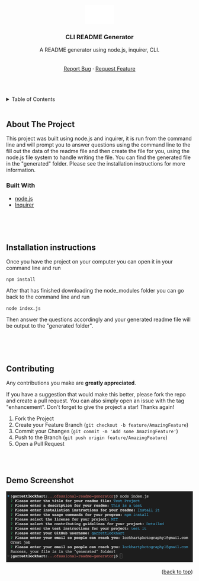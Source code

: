 <!-- https://github.com/othneildrew/Best-README-Template -->

<div id="top"></div>

<!-- PROJECT LOGO -->
<br />
<div align="center">
  <a href="https://github.com/GarrettLockhart/professional-readme-generator">
    <img src="./assets/images/logorec.png" alt="Logo" width="80">
  </a>

<h3 align="center">CLI README Generator</h3>

  <p align="center">
    A README generator using node.js, inquirer, CLI.
    <br />
    <br />
    <br />
    <a href="https://github.com/GarrettLockhart/weather-app/issues">Report Bug</a>
    ·
    <a href="https://github.com/GarrettLockhart/weather-app/issues">Request Feature</a>
  </p>
</div>
<br />
<br />
<br />

<!-- TABLE OF CONTENTS -->
<details>
  <summary>Table of Contents</summary>
  <ol>
    <li>
      <a href="#about-the-project">About The Project</a>
        <li><a href="#built-with">Built With</a></li>
    </li>
    <li><a href="#live-site">Live Site</a></li>
  </ol>
</details>
<br />

<!-- ABOUT THE PROJECT -->

## About The Project

This project was built using node.js and inquirer, it is run from the command line and will prompt you to answer questions using the command line to the fill out the data of the readme file and then create the file for you, using the node.js file system to handle writing the file. You can find the generated file in the "generated" folder. Please see the installation instructions for more information.

### Built With

- [node.js](https://nodejs.org/en/)
- [Inquirer](https://www.npmjs.com/package/inquirer)

<br />
<br />
<br />

## Installation instructions

Once you have the project on your computer you can open it in your command line and run

```
npm install
```

After that has finished downloading the node_modules folder you can go back to the command line and run

```
node index.js
```

Then answer the questions accordingly and your generated readme file will be output to the "generated folder".

<br />
<br />
<br />

<!-- CONTRIBUTING -->

## Contributing

Any contributions you make are **greatly appreciated**.

If you have a suggestion that would make this better, please fork the repo and create a pull request. You can also simply open an issue with the tag "enhancement".
Don't forget to give the project a star! Thanks again!

1. Fork the Project
2. Create your Feature Branch (`git checkout -b feature/AmazingFeature`)
3. Commit your Changes (`git commit -m 'Add some AmazingFeature'`)
4. Push to the Branch (`git push origin feature/AmazingFeature`)
5. Open a Pull Request

<!-- CONTACT -->

<br />
<br />

## Demo Screenshot

<img src="./assets/images/demo-screenshot.png" alt="Demo Screenshot" />

<p align="right">(<a href="#top">back to top</a>)</p>
